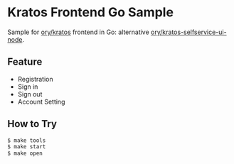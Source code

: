 Kratos Frontend Go Sample
===

Sample for [ory/kratos](https://github.com/ory/kratos) frontend in Go: alternative [ory/kratos-selfservice-ui-node](https://github.com/ory/kratos-selfservice-ui-node).

Feature
---

* Registration
* Sign in
* Sign out
* Account Setting

How to Try
---

```bash
$ make tools
$ make start
$ make open
```
